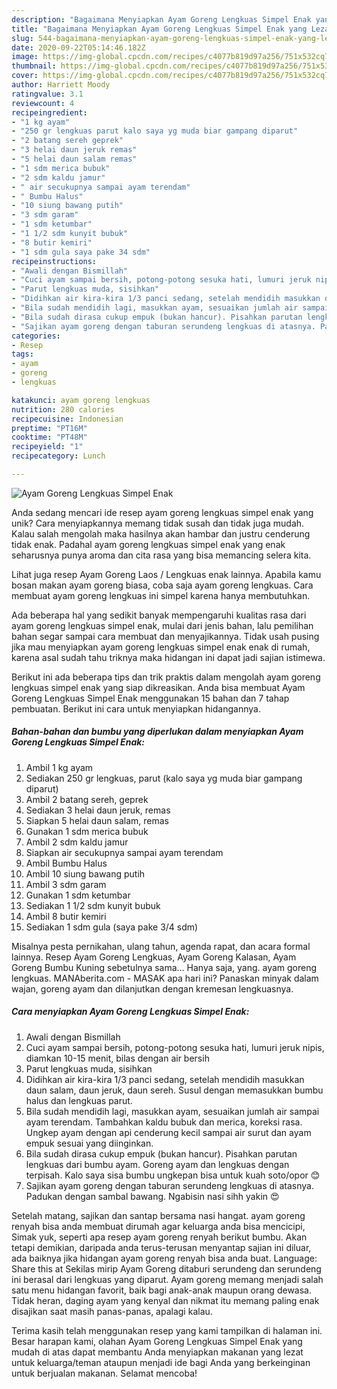 ```yaml
---
description: "Bagaimana Menyiapkan Ayam Goreng Lengkuas Simpel Enak yang Lezat"
title: "Bagaimana Menyiapkan Ayam Goreng Lengkuas Simpel Enak yang Lezat"
slug: 544-bagaimana-menyiapkan-ayam-goreng-lengkuas-simpel-enak-yang-lezat
date: 2020-09-22T05:14:46.182Z
image: https://img-global.cpcdn.com/recipes/c4077b819d97a256/751x532cq70/ayam-goreng-lengkuas-simpel-enak-foto-resep-utama.jpg
thumbnail: https://img-global.cpcdn.com/recipes/c4077b819d97a256/751x532cq70/ayam-goreng-lengkuas-simpel-enak-foto-resep-utama.jpg
cover: https://img-global.cpcdn.com/recipes/c4077b819d97a256/751x532cq70/ayam-goreng-lengkuas-simpel-enak-foto-resep-utama.jpg
author: Harriett Moody
ratingvalue: 3.1
reviewcount: 4
recipeingredient:
- "1 kg ayam"
- "250 gr lengkuas parut kalo saya yg muda biar gampang diparut"
- "2 batang sereh geprek"
- "3 helai daun jeruk remas"
- "5 helai daun salam remas"
- "1 sdm merica bubuk"
- "2 sdm kaldu jamur"
- " air secukupnya sampai ayam terendam"
- " Bumbu Halus"
- "10 siung bawang putih"
- "3 sdm garam"
- "1 sdm ketumbar"
- "1 1/2 sdm kunyit bubuk"
- "8 butir kemiri"
- "1 sdm gula saya pake 34 sdm"
recipeinstructions:
- "Awali dengan Bismillah"
- "Cuci ayam sampai bersih, potong-potong sesuka hati, lumuri jeruk nipis, diamkan 10-15 menit, bilas dengan air bersih"
- "Parut lengkuas muda, sisihkan"
- "Didihkan air kira-kira 1/3 panci sedang, setelah mendidih masukkan daun salam, daun jeruk, daun sereh. Susul dengan memasukkan bumbu halus dan lengkuas parut."
- "Bila sudah mendidih lagi, masukkan ayam, sesuaikan jumlah air sampai ayam terendam. Tambahkan kaldu bubuk dan merica, koreksi rasa. Ungkep ayam dengan api cenderung kecil sampai air surut dan ayam empuk sesuai yang diinginkan."
- "Bila sudah dirasa cukup empuk (bukan hancur). Pisahkan parutan lengkuas dari bumbu ayam. Goreng ayam dan lengkuas dengan terpisah. Kalo saya sisa bumbu ungkepan bisa untuk kuah soto/opor 😊"
- "Sajikan ayam goreng dengan taburan serundeng lengkuas di atasnya. Padukan dengan sambal bawang. Ngabisin nasi sihh yakin 😍"
categories:
- Resep
tags:
- ayam
- goreng
- lengkuas

katakunci: ayam goreng lengkuas 
nutrition: 280 calories
recipecuisine: Indonesian
preptime: "PT16M"
cooktime: "PT48M"
recipeyield: "1"
recipecategory: Lunch

---
```



![Ayam Goreng Lengkuas Simpel Enak](https://img-global.cpcdn.com/recipes/c4077b819d97a256/751x532cq70/ayam-goreng-lengkuas-simpel-enak-foto-resep-utama.jpg)

Anda sedang mencari ide resep ayam goreng lengkuas simpel enak yang unik? Cara menyiapkannya memang tidak susah dan tidak juga mudah. Kalau salah mengolah maka hasilnya akan hambar dan justru cenderung tidak enak. Padahal ayam goreng lengkuas simpel enak yang enak seharusnya punya aroma dan cita rasa yang bisa memancing selera kita.

Lihat juga resep Ayam Goreng Laos / Lengkuas enak lainnya. Apabila kamu bosan makan ayam goreng biasa, coba saja ayam goreng lengkuas. Cara membuat ayam goreng lengkuas ini simpel karena hanya membutuhkan.

Ada beberapa hal yang sedikit banyak mempengaruhi kualitas rasa dari ayam goreng lengkuas simpel enak, mulai dari jenis bahan, lalu pemilihan bahan segar sampai cara membuat dan menyajikannya. Tidak usah pusing jika mau menyiapkan ayam goreng lengkuas simpel enak enak di rumah, karena asal sudah tahu triknya maka hidangan ini dapat jadi sajian istimewa.


Berikut ini ada beberapa tips dan trik praktis dalam mengolah ayam goreng lengkuas simpel enak yang siap dikreasikan. Anda bisa membuat Ayam Goreng Lengkuas Simpel Enak menggunakan 15 bahan dan 7 tahap pembuatan. Berikut ini cara untuk menyiapkan hidangannya.

<!--inarticleads1-->

##### Bahan-bahan dan bumbu yang diperlukan dalam menyiapkan Ayam Goreng Lengkuas Simpel Enak:

1. Ambil 1 kg ayam
1. Sediakan 250 gr lengkuas, parut (kalo saya yg muda biar gampang diparut)
1. Ambil 2 batang sereh, geprek
1. Sediakan 3 helai daun jeruk, remas
1. Siapkan 5 helai daun salam, remas
1. Gunakan 1 sdm merica bubuk
1. Ambil 2 sdm kaldu jamur
1. Siapkan  air secukupnya sampai ayam terendam
1. Ambil  Bumbu Halus
1. Ambil 10 siung bawang putih
1. Ambil 3 sdm garam
1. Gunakan 1 sdm ketumbar
1. Sediakan 1 1/2 sdm kunyit bubuk
1. Ambil 8 butir kemiri
1. Sediakan 1 sdm gula (saya pake 3/4 sdm)


Misalnya pesta pernikahan, ulang tahun, agenda rapat, dan acara formal lainnya. Resep Ayam Goreng Lengkuas, Ayam Goreng Kalasan, Ayam Goreng Bumbu Kuning sebetulnya sama… Hanya saja, yang. ayam goreng lengkuas. MANAberita.com - MASAK apa hari ini? Panaskan minyak dalam wajan, goreng ayam dan dilanjutkan dengan kremesan lengkuasnya. 

<!--inarticleads2-->

##### Cara menyiapkan Ayam Goreng Lengkuas Simpel Enak:

1. Awali dengan Bismillah
1. Cuci ayam sampai bersih, potong-potong sesuka hati, lumuri jeruk nipis, diamkan 10-15 menit, bilas dengan air bersih
1. Parut lengkuas muda, sisihkan
1. Didihkan air kira-kira 1/3 panci sedang, setelah mendidih masukkan daun salam, daun jeruk, daun sereh. Susul dengan memasukkan bumbu halus dan lengkuas parut.
1. Bila sudah mendidih lagi, masukkan ayam, sesuaikan jumlah air sampai ayam terendam. Tambahkan kaldu bubuk dan merica, koreksi rasa. Ungkep ayam dengan api cenderung kecil sampai air surut dan ayam empuk sesuai yang diinginkan.
1. Bila sudah dirasa cukup empuk (bukan hancur). Pisahkan parutan lengkuas dari bumbu ayam. Goreng ayam dan lengkuas dengan terpisah. Kalo saya sisa bumbu ungkepan bisa untuk kuah soto/opor 😊
1. Sajikan ayam goreng dengan taburan serundeng lengkuas di atasnya. Padukan dengan sambal bawang. Ngabisin nasi sihh yakin 😍


Setelah matang, sajikan dan santap bersama nasi hangat. ayam goreng renyah bisa anda membuat dirumah agar keluarga anda bisa mencicipi, Simak yuk, seperti apa resep ayam goreng renyah berikut bumbu. Akan tetapi demikian, daripada anda terus-terusan menyantap sajian ini diluar, ada baiknya jika hidangan ayam goreng renyah bisa anda buat. Language: Share this at Sekilas mirip Ayam Goreng ditaburi serundeng dan serundeng ini berasal dari lengkuas yang diparut. Ayam goreng memang menjadi salah satu menu hidangan favorit, baik bagi anak-anak maupun orang dewasa. Tidak heran, daging ayam yang kenyal dan nikmat itu memang paling enak disajikan saat masih panas-panas, apalagi kalau. 

Terima kasih telah menggunakan resep yang kami tampilkan di halaman ini. Besar harapan kami, olahan Ayam Goreng Lengkuas Simpel Enak yang mudah di atas dapat membantu Anda menyiapkan makanan yang lezat untuk keluarga/teman ataupun menjadi ide bagi Anda yang berkeinginan untuk berjualan makanan. Selamat mencoba!

